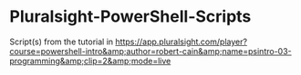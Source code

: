 # Pluralsight-PowerShell-Scripts
Script(s) from the tutorial in https://app.pluralsight.com/player?course=powershell-intro&amp;author=robert-cain&amp;name=psintro-03-programming&amp;clip=2&amp;mode=live
